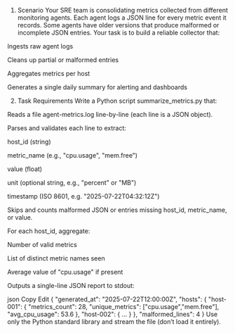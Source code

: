 1. Scenario
Your SRE team is consolidating metrics collected from different monitoring agents. Each agent logs a JSON line for every metric event it records. Some agents have older versions that produce malformed or incomplete JSON entries. Your task is to build a reliable collector that:

Ingests raw agent logs

Cleans up partial or malformed entries

Aggregates metrics per host

Generates a single daily summary for alerting and dashboards

2. Task Requirements
Write a Python script summarize_metrics.py that:

Reads a file agent-metrics.log line-by-line (each line is a JSON object).

Parses and validates each line to extract:

host_id (string)

metric_name (e.g., "cpu.usage", "mem.free")

value (float)

unit (optional string, e.g., "percent" or "MB")

timestamp (ISO 8601, e.g. "2025-07-22T04:32:12Z")

Skips and counts malformed JSON or entries missing host_id, metric_name, or value.

For each host_id, aggregate:

Number of valid metrics

List of distinct metric names seen

Average value of "cpu.usage" if present

Outputs a single-line JSON report to stdout:

json
Copy
Edit
{
  "generated_at": "2025-07-22T12:00:00Z",
  "hosts": {
    "host-001": {
      "metrics_count": 28,
      "unique_metrics": ["cpu.usage","mem.free"],
      "avg_cpu_usage": 53.6
    },
    "host-002": {
      ...
    }
  },
  "malformed_lines": 4
}
Use only the Python standard library and stream the file (don’t load it entirely).

